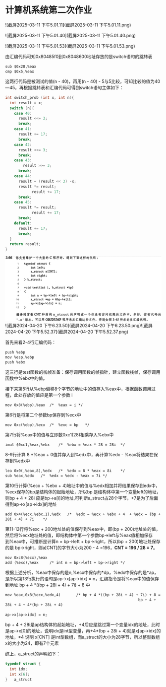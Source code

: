 # 计算机系统第二次作业

![截屏2025-03-11 下午5.01.11](截屏2025-03-11 下午5.01.11.png)

![截屏2025-03-11 下午5.01.40](截屏2025-03-11 下午5.01.40.png)

![截屏2025-03-11 下午5.01.53](截屏2025-03-11 下午5.01.53.png)

由汇编代码可知0x80485f0到0x8048600地址存放的是switch语句的跳转表

```assembly
sub	$0x28,%eax
cmp	$0x5,%eax
```

这两行代码是被测试的值(n - 40)，再用(n - 40) - 5与5比较，可知比较的值为40—45，再根据跳转表和汇编代码可得到switch语句主体如下：

```c
int switch_prob (int x, int n){
  int result = x;
  switch (n){
    case 40:
      result <<= 3;
      break;
    case 41:
      result += 17;
      break;
    case 42:
      result <<= 3;
      break;
    case 43:
     	result >>= 3;
      break;
  	case 44:
      result = (result << 3) -x;
      result *= result;
			result += 17;
      break;
    case 45:
      result *= result;
			result += 17;
      break;
    default:
      result += 17;
      break;
  }
  return result;
}
```

<img src="截屏2024-04-20 下午5.50.18.png" alt="截屏2024-04-20 下午5.50.18" style="zoom: 67%;" />![截屏2024-04-20 下午6.23.50](截屏2024-04-20 下午6.23.50.png)![截屏2024-04-20 下午5.52.37](截屏2024-04-20 下午5.52.37.png)

首先来看2-4行汇编代码：

```assembly
push %ebp
mov %esp,%ebp
push %ebx
```

这三行是test函数的栈帧准备：保存调用函数的帧指针，建立函数栈帧，保存调用函数中%ebx中的值。

接下来第5行从%ebp偏移8个字节的地址中的值存入%eax中，根据函数调用过程，此处存放的值应是第一个参数 i 

```assembly
mov	0x8(%ebp),%eax	/*	%eax = i */
```

第6行是将第二个参数bp保存到%ecx中

```assembly
mov 0xc(%ebp),%ecx	/*	%exc = bp	*/
```

第7行将%eax中的值与立即数0xc1(28)相乘存入%ebx中

```assembly
imul $0xc1,%eax,%ebx	/*	%ebx = %eax * 28 = 28i	*/
```

8-9行计算 8 *%eax + 0值并存入到%edx中，再计算%edx - %eax将结果在保存到%edx中

```assembly
lea 0x0(,%eax,8),%edx	/*	%edx = 8 * %eax = 8i	*/
sub %eax,%edx	/*	%edx = %edx - %eax = 7i	*/
```

第10行计算(%ecx + %ebx + 4)地址中的值与%edx相加并将结果保存到edx中，%ecx保存的bp是结构体的起始地址，所以bp 是结构体中第一个变量left的地址，则bp + 4 + 28i 应是bp->a[i]的地址,可判断a_struct占28个字节，+7是为了后面得到ap->x[ap->idx]的地址

```assembly
add	0x4(%ecx,%ebx,1),%edx	/*	%edx = %ecx + %ebx + 4  + %edx = (bp + 28i + 4) + 7i	*/
```

第11-12行将%exc + 200地址处的值保存到%eax中，即(bp + 200)地址处的值，然后将%ecx地址处的值，即结构体中第一个参数bp->left与%eax值相加保存到%eax中，可推断是计算n = bp->left + bp->right，所以(bp + 200)地址处保存的是	bp->right，则a[CNT]的字节大小为200 - 4 =196，**CNT = 196 / 28 = 7**。

```assembly
mov 0xc8(%ecx),%eax
add (%exc),%eax		/* int n = bp->left + bp->right	*/
```

根据上述分析，%eax中保存的是n,%ecx中保存的*dp，%edx中保存的是\*ap，是所以第13行执行的语句是ap->x[ap->idx] = n，汇编指令是将%eax中的值保存到地址 bp + 4 *((bp + 28i + 4) + 7i) + 8 中

```assembly
mov	%eax,0x8(%ecx,%edx,4)		/* bp + 4 *((bp + 28i + 4) + 7i) + 8 =
															bp + 4 + 28i + 4 + 4*(bp + 28i + 4)
																		ap->x[ap->idx] = n;
```

bp + 4 + 28i是ap结构体的起始地址，+4后应是跳过第一个变量idx的地址，此时是ap->x[0]的地址，说明idx是int型变量，再+4*(bp + 28i + 4)就是x[ap->idx]的地址，\*4 说明 x[CNT] 是int型数组，而a_struct的大小为28字节，所以整型数组x的大小为24，即有7个元素

综上，a_struct的声明如下：

```c
typedef	struct {
  int idx;
  int x[6];
}	a_struct
```

